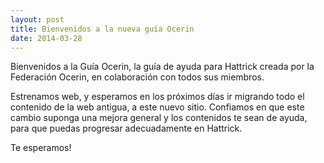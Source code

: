 ```yaml
---
layout: post
title: Bienvenidos a la nueva guía Ocerin
date: 2014-03-28
---
```


Bienvenidos a la Guía Ocerin, la guía de ayuda para Hattrick creada por la Federación Ocerin, en colaboración con todos sus miembros.

Estrenamos web, y esperamos en los próximos días ir migrando todo el contenido de la web antigua, a este nuevo sitio. Confiamos en que este cambio suponga una mejora general y los contenidos te sean de ayuda, para que puedas progresar adecuadamente en Hattrick.

Te esperamos!
